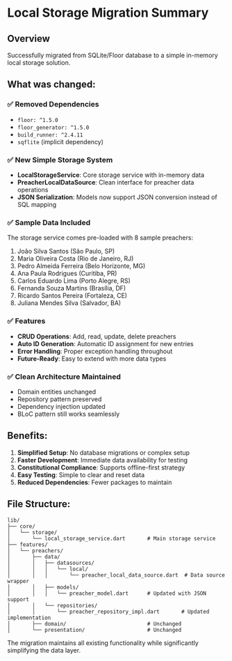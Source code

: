# Local Storage Migration Summary

## Overview
Successfully migrated from SQLite/Floor database to a simple in-memory local storage solution.

## What was changed:

### ✅ Removed Dependencies
- `floor: ^1.5.0`
- `floor_generator: ^1.5.0` 
- `build_runner: ^2.4.11`
- `sqflite` (implicit dependency)

### ✅ New Simple Storage System
- **LocalStorageService**: Core storage service with in-memory data
- **PreacherLocalDataSource**: Clean interface for preacher data operations
- **JSON Serialization**: Models now support JSON conversion instead of SQL mapping

### ✅ Sample Data Included
The storage service comes pre-loaded with 8 sample preachers:
1. João Silva Santos (São Paulo, SP)
2. Maria Oliveira Costa (Rio de Janeiro, RJ)  
3. Pedro Almeida Ferreira (Belo Horizonte, MG)
4. Ana Paula Rodrigues (Curitiba, PR)
5. Carlos Eduardo Lima (Porto Alegre, RS)
6. Fernanda Souza Martins (Brasília, DF)
7. Ricardo Santos Pereira (Fortaleza, CE)
8. Juliana Mendes Silva (Salvador, BA)

### ✅ Features
- **CRUD Operations**: Add, read, update, delete preachers
- **Auto ID Generation**: Automatic ID assignment for new entries
- **Error Handling**: Proper exception handling throughout
- **Future-Ready**: Easy to extend with more data types

### ✅ Clean Architecture Maintained
- Domain entities unchanged
- Repository pattern preserved
- Dependency injection updated
- BLoC pattern still works seamlessly

## Benefits:
1. **Simplified Setup**: No database migrations or complex setup
2. **Faster Development**: Immediate data availability for testing
3. **Constitutional Compliance**: Supports offline-first strategy
4. **Easy Testing**: Simple to clear and reset data
5. **Reduced Dependencies**: Fewer packages to maintain

## File Structure:
```
lib/
├── core/
│   └── storage/
│       └── local_storage_service.dart       # Main storage service
├── features/
│   └── preachers/
│       ├── data/
│       │   ├── datasources/
│       │   │   └── local/
│       │   │       └── preacher_local_data_source.dart  # Data source wrapper
│       │   ├── models/
│       │   │   └── preacher_model.dart      # Updated with JSON support
│       │   └── repositories/
│       │       └── preacher_repository_impl.dart       # Updated implementation
│       ├── domain/                          # Unchanged
│       └── presentation/                    # Unchanged
```

The migration maintains all existing functionality while significantly simplifying the data layer.